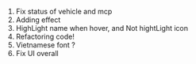 1. Fix status of vehicle and mcp
2. Adding effect
3. HighLight name when hover, and Not hightLight icon
4. Refactoring code!
5. Vietnamese font ?
6. Fix UI overall
